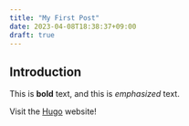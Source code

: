 ```yaml
---
title: "My First Post"
date: 2023-04-08T18:38:37+09:00
draft: true
---
```


## Introduction

This is **bold** text, and this is *emphasized* text.

Visit the [Hugo](https://gohugo.io) website!